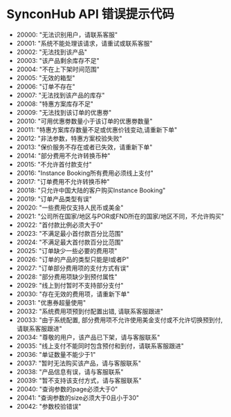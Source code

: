 # SynconHub API 错误提示代码

 - 20000: "无法识别用户，请联系客服"
 - 20001: "系统不能处理该请求，请重试或联系客服"
 - 20002: "无法找到该产品"
 - 20003: "该产品剩余库存不足"
 - 20004: "不在上下架时间范围"
 - 20005: "无效的箱型"
 - 20006: "订单不存在"
 - 20007: "无法找到该产品的库存"
 - 20008: "特惠方案库存不足"
 - 20009: "无法找到该订单的优惠劵"
 - 20010: "可用优惠劵数量小于该订单的优惠劵数量"
 - 20011: "特惠方案库存数量不足或优惠价钱变动,请重新下单"
 - 20012: "非法参数，特惠方案校验失败"
 - 20013: "保价服务不存在或者已失效，请重新下单"
 - 20014: "部分费用不允许转换币种"
 - 20015: "不允许首付款支付"
 - 20016: "Instance Booking所有费用必须线上支付"
 - 20017: "订单费用不允许转换币种"
 - 20018: "只允许中国大陆的客户购买Instance Booking"
 - 20019: "订单产品类型有误"
 - 20020: "一些费用仅支持人民币或美金"
 - 20021: "公司所在国家/地区与POR或FND所在的国家/地区不同，不允许购买"
 - 20022: "首付款比例必须大于0"
 - 20023: "不满足最小首付款百分比范围"
 - 20024: "不满足最大首付款百分比范围"
 - 20025: "订单缺少一些必要的费用项"
 - 20026: "订单的产品的类型只能是I或者P"
 - 20027: "订单部分费用项的支付方式有误"
 - 20028: "部分费用项缺少到预付属性"
 - 20029: "线上到付暂时不支持部分支付"
 - 20030: "存在无效的费用项，请重新下单"
 - 20031: "优惠券超量使用"
 - 20032: "系统费用项预到付配置出错, 请联系客服跟进"
 - 20033: "由于系统配置, 部分费用项不允许使用美金支付或不允许切换预到付, 请联系客服跟进"
 - 20034: "尊敬的用户，该产品已下架，请与客服联系"
 - 20035: "线上支付不能同时包含预付和到付，请联系客服跟进"
 - 20036: "单证数量不能少于1"
 - 20037: "暂时无法购买该产品，请与客服联系"
 - 20038: "产品信息有误，请与客服联系"
 - 20039: "暂不支持该支付方式，请与客服联系"
 - 20040: "查询参数的page必须大于0"
 - 20041: "查询参数的size必须大于0且小于30"
 - 20042: "参数校验错误"
